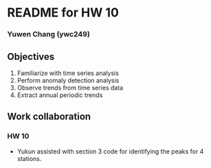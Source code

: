 # README for HW 10

### Yuwen Chang (ywc249)

## Objectives
1. Familiarize with time series analysis
2. Perform anomaly detection analysis
2. Observe trends from time series data
3. Extract annual periodic trends

## Work collaboration
### HW 10
- Yukun assisted with section 3 code for identifying the peaks for 4 stations.